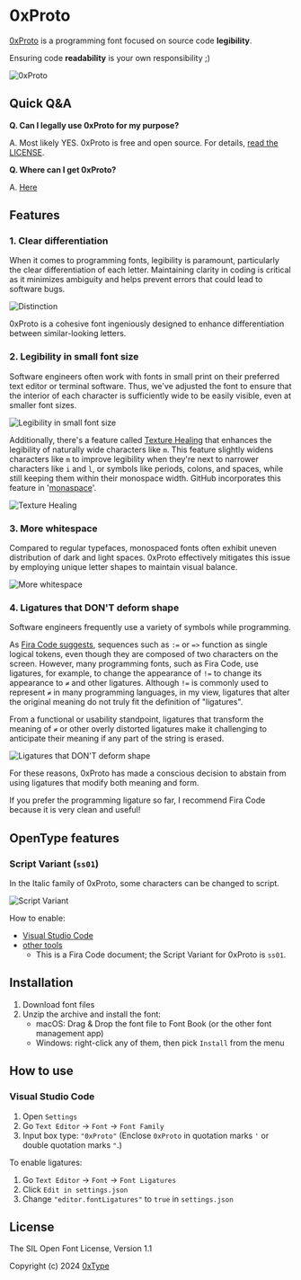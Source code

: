 # 0xProto

[0xProto](https://github.com/0xType/0xProto) is a programming font focused on source code **legibility**.

Ensuring code **readability** is your own responsibility ;)

![0xProto](./images/examples.png)

## Quick Q&A

**Q. Can I legally use 0xProto for my purpose?**

A. Most likely YES. 0xProto is free and open source. For details, [read the LICENSE](./LICENSE).

**Q. Where can I get 0xProto?**

A. [Here](https://github.com/0xType/0xProto/releases)

## Features

### 1. Clear differentiation

When it comes to programming fonts, legibility is paramount, particularly the clear differentiation of each letter.
Maintaining clarity in coding is critical as it minimizes ambiguity and helps prevent errors that could lead to software bugs.

![Distinction](./images/distinction.png)

0xProto is a cohesive font ingeniously designed to enhance differentiation between similar-looking letters.

### 2. Legibility in small font size

Software engineers often work with fonts in small print on their preferred text editor or terminal software. Thus, we've adjusted the font to ensure that the interior of each character is sufficiently wide to be easily visible, even at smaller font sizes.

![Legibility in small font size](./images/legibility.png)

Additionally, there's a feature called [Texture Healing](https://github.com/githubnext/monaspace/blob/main/docs/Texture%20Healing.md) that enhances the legibility of naturally wide characters like `m`.
This feature slightly widens characters like `m` to improve legibility when they're next to narrower characters like `i` and `l`, or symbols like periods, colons, and spaces, while still keeping them within their monospace width. GitHub incorporates this feature in '[monaspace](https://github.com/githubnext/monaspace)'.

![Texture Healing](./images/texture-healing.gif)

### 3. More whitespace

Compared to regular typefaces, monospaced fonts often exhibit uneven distribution of dark and light spaces. 0xProto effectively mitigates this issue by employing unique letter shapes to maintain visual balance.

![More whitespace](./images/whitespace.png)

### 4. Ligatures that DON'T deform shape

Software engineers frequently use a variety of symbols while programming.

As [Fira Code suggests](https://github.com/tonsky/FiraCode#problem), sequences such as `:=` or `=>` function as single logical tokens, even though they are composed of two characters on the screen.
However, many programming fonts, such as Fira Code, use ligatures, for example, to change the appearance of `!=` to change its appearance to `≠` and other ligatures. Although `!=` is commonly used to represent `≠` in many programming languages, in my view, ligatures that alter the original meaning do not truly fit the definition of "ligatures".

From a functional or usability standpoint, ligatures that transform the meaning of `≠` or other overly distorted ligatures make it challenging to anticipate their meaning if any part of the string is erased.

![Ligatures that DON'T deform shape](./images/ligatures.png)

For these reasons, 0xProto has made a conscious decision to abstain from using ligatures that modify both meaning and form.

If you prefer the programming ligature so far, I recommend Fira Code because it is very clean and useful!

## OpenType features

### Script Variant (`ss01`)

In the Italic family of 0xProto, some characters can be changed to script.

![Script Variant](./images/ss01.png)

How to enable:

- [Visual Studio Code](https://github.com/microsoft/vscode/issues/84018)
- [other tools](https://github.com/tonsky/FiraCode/wiki/How-to-enable-stylistic-sets)
  - This is a Fira Code document; the Script Variant for 0xProto is `ss01`.

## Installation

1. Download font files
1. Unzip the archive and install the font:
    - macOS: Drag & Drop the font file to Font Book (or the other font management app)
    - Windows: right-click any of them, then pick `Install` from the menu

## How to use

### Visual Studio Code

1. Open `Settings`
1. Go `Text Editor` -> `Font` -> `Font Family`
1. Input box type: `"0xProto"` (Enclose `0xProto` in quotation marks `'` or double quotation marks `"`.)

To enable ligatures:

1. Go `Text Editor` -> `Font` -> `Font Ligatures`
1. Click `Edit in settings.json`
1. Change `"editor.fontLigatures"` to `true` in `settings.json`

## License

The SIL Open Font License, Version 1.1

Copyright (c) 2024 [0xType](https://0xtype.dev)